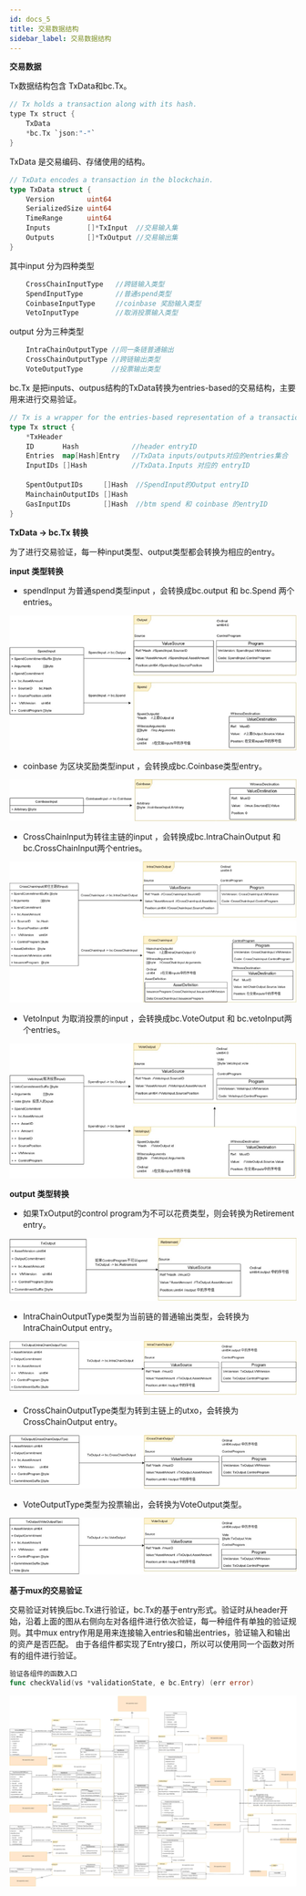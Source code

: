 ```yaml
---
id: docs_5
title: 交易数据结构
sidebar_label: 交易数据结构
---
```


**交易数据**

Tx数据结构包含 TxData和bc.Tx。
```dart
// Tx holds a transaction along with its hash.
type Tx struct {
	TxData
	*bc.Tx `json:"-"`
}
```

TxData 是交易编码、存储使用的结构。
```go
// TxData encodes a transaction in the blockchain.
type TxData struct {
	Version        uint64
	SerializedSize uint64
	TimeRange      uint64
	Inputs         []*TxInput  //交易输入集
	Outputs        []*TxOutput //交易输出集
}

```
其中input 分为四种类型
```go
	CrossChainInputType   //跨链输入类型 
	SpendInputType        //普通spend类型
	CoinbaseInputType     //coinbase 奖励输入类型
	VetoInputType		  //取消投票输入类型
```

output 分为三种类型
```go
	IntraChainOutputType //同一条链普通输出
	CrossChainOutputType //跨链输出类型
	VoteOutputType 		 //投票输出类型

```

bc.Tx 是把inputs、outpus结构的TxData转换为entries-based的交易结构，主要用来进行交易验证。
```go
// Tx is a wrapper for the entries-based representation of a transaction.
type Tx struct {
	*TxHeader		
	ID       Hash			  //header entryID
	Entries  map[Hash]Entry   //TxData inputs/outputs对应的entries集合
	InputIDs []Hash 		  //TxData.Inputs 对应的 entryID

	SpentOutputIDs     []Hash  //SpendInput的Output entryID
	MainchainOutputIDs []Hash  
	GasInputIDs        []Hash  //btm spend 和 coinbase 的entryID
}
```

**TxData -> bc.Tx 转换**

为了进行交易验证，每一种input类型、output类型都会转换为相应的entry。

**input 类型转换**

- spendInput 为普通spend类型input ，会转换成bc.output 和 bc.Spend 两个entries。

![image.png](img/6.png)

- coinbase 为区块奖励类型input ，会转换成bc.Coinbase类型entry。

![image.png](img/7.png)

- CrossChainInput为转往主链的input ，会转换成bc.IntraChainOutput 和 bc.CrossChainInput两个entries。

![image.png](img/8.png)

- VetoInput 为取消投票的input ，会转换成bc.VoteOutput 和 bc.vetoInput两个entries。

![image.png](img/9.png)

**output 类型转换**

- 如果TxOutput的control program为不可以花费类型，则会转换为Retirement entry。

![image.png](img/10.png)

- IntraChainOutputType类型为当前链的普通输出类型，会转换为IntraChainOutput entry。

![image.png](img/11.png)

- CrossChainOutputType类型为转到主链上的utxo，会转换为CrossChainOutput entry。

![image.png](img/12.png)

- VoteOutputType类型为投票输出，会转换为VoteOutput类型。

![image.png](img/13.png)

**基于mux的交易验证**

交易验证对转换后bc.Tx进行验证，bc.Tx的基于entry形式。验证时从header开始，沿着上面的图从右侧向左对各组件进行依次验证，每一种组件有单独的验证规则。其中mux entry作用是用来连接输入entries和输出entries，验证输入和输出的资产是否匹配。
由于各组件都实现了Entry接口，所以可以使用同一个函数对所有的组件进行验证。

```go
验证各组件的函数入口
func checkValid(vs *validationState, e bc.Entry) (err error)
```

![image.png](img/14.svg)


